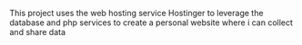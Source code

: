 This project uses the web hosting service Hostinger to leverage the database and php services to create a personal website where i can collect and share data
